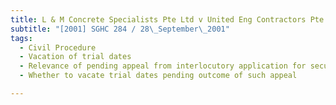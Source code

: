 ```yaml
---
title: L & M Concrete Specialists Pte Ltd v United Eng Contractors Pte Ltd 
subtitle: "[2001] SGHC 284 / 28\_September\_2001"
tags:
  - Civil Procedure
  - Vacation of trial dates
  - Relevance of pending appeal from interlocutory application for security for costs
  - Whether to vacate trial dates pending outcome of such appeal

---
```


